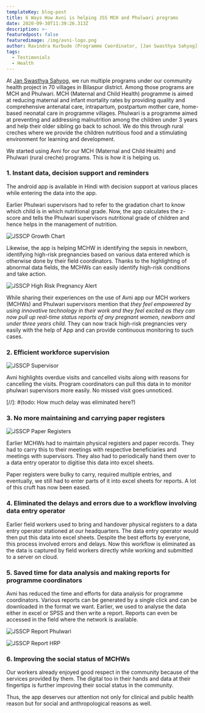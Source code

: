 ```yaml
---
templateKey: blog-post
title: 6 Ways How Avni is helping JSS MCH and Phulwari programs
date: 2020-09-30T11:39:26.313Z
description: >-
featuredpost: false
featuredimage: /img/avni-logo.png
author: Ravindra Kurbude (Programme Coordinator, [Jan Swasthya Sahyog](http://www.jssbilaspur.org/))
tags:
  - Testimonials
  - Health 
---
```


At [Jan Swasthya Sahyog](http://www.jssbilaspur.org/), we run multiple programs under our community health project in 70 villages in Bilaspur district.
Among those programs are MCH and Phulwari. MCH (Maternal and Child Health) programme is aimed at reducing maternal and infant mortality rates by providing quality and comprehensive antenatal care, intrapartum, postpartum mother care, home-based neonatal care in programme villages. Phulwari is a programme aimed at preventing and addressing malnutrition among the children under 3 years and help their older sibling go back to school. We do this through rural creches where we provide the children nutritious food and a stimulating environment for learning and development.

We started using Avni for our MCH (Maternal and Child Health) and Phulwari (rural creche) programs. This is how it is helping us. 

### 1. Instant data, decision support and reminders

 The android app is available in Hindi with decision support at various places while entering the data into the app. 

Earlier Phulwari supervisors had to refer to the gradation chart to know which child is in which nutritional grade. Now, the app calculates the z-score and tells the Phulwari supervisors nutritional grade of children and hence helps in the management of nutrition. 

![JSSCP Growth Chart](/img/6-ways-how-Avni-is-helping-JSS-MCH-Phulwari-programs/JSSCP_Growth_Chart.jpg "JSSCP Growth Chart")

Likewise, the app is helping MCHW in identifying the sepsis in newborn, identifying high-risk pregnancies based on various data entered which is otherwise done by their field coordinators. Thanks to the highlighting of abnormal data fields, the MCHWs can easily identify high-risk conditions and take action. 

![JSSCP High Risk Pregnancy Alert](/img/6-ways-how-Avni-is-helping-JSS-MCH-Phulwari-programs/JSSCP_high_risk_pregnancy_alert.png "JSSCP High Risk Pregnancy Alert")
    
While sharing their experiences on the use of Avni app our MCH workers (MCHWs) and Phulwari supervisors mention that *they feel empowered by using innovative technology in their work and they feel excited as they can now pull up real-time status reports of any pregnant women, newborn and under three years child.*  They can now track high-risk pregnancies very easily with the help of App and can provide continuous monitoring to such cases.

### 2. Efficient workforce supervision

![JSSCP Supervisor](/img/6-ways-how-Avni-is-helping-JSS-MCH-Phulwari-programs/JSSCP_supervisor.jpg "JSSCP Supervisor")
  
Avni highlights overdue visits and cancelled visits along with reasons for cancelling the visits. Program coordinators can pull this data in to monitor phulwari supervisors more easily. No missed visit goes unnoticed. 


[//]: #(todo: How much delay was eliminated here?) 

### 3. No more maintaining and carrying paper registers

![JSSCP Paper Registers](/img/6-ways-how-Avni-is-helping-JSS-MCH-Phulwari-programs/JSSCP_paper_registers.jpg "JSSCP Paper Registers")

   Earlier MCHWs had to maintain physical registers and paper records. They had to carry this to their meetings with respective beneficiaries and meetings with supervisors. They also had to periodically hand them over to a data entry operator to digitise this data into excel sheets.
 
   Paper registers were bulky to carry, required multiple entries, and eventually, we still had to enter parts of it into excel sheets for reports. A lot of this cruft has now been eased. 

### 4. Eliminated the delays and errors due to a workflow involving data entry operator  
Earlier field workers used to bring and handover physical registers to a data entry operator stationed at our headquarters. The data entry operator would then put this data into excel sheets. Despite the best efforts by everyone, this process involved errors and delays. Now this workflow is eliminated as the data is captured by field workers directly while working and submitted to a server on cloud.  


### 5. Saved time for data analysis and making reports for programme coordinators
Avni has reduced the time and efforts for data analysis for programme coordinators. Various reports can be generated by a single click and can be downloaded in the format we want. Earlier, we used to analyse the data either in excel or SPSS and then write a report. Reports can even be accessed in the field where the network is available.

![JSSCP Report Phulwari](/img/6-ways-how-Avni-is-helping-JSS-MCH-Phulwari-programs/JSSCP_Reports_Phulwari.png "JSSCP Report Phulwari")

![JSSCP Report HRP](/img/6-ways-how-Avni-is-helping-JSS-MCH-Phulwari-programs/JSSCP_Reports_HRP.png "JSSCP Report HRP") 


### 6. Improving the social status of MCHWs
Our workers already enjoyed good respect in the community because of the services provided by them. The digital too in their hands and data at their fingertips is further improving their social status in the community.

Thus, the app deserves our attention not only for clinical and public health reason but for social and anthropological reasons as well.
